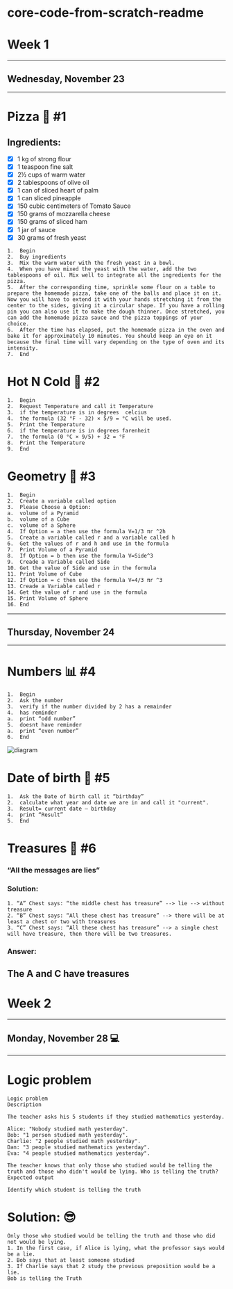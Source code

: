 # core-code-from-scratch-readme
# Week 1
---
## Wednesday, November 23
---
# Pizza 🍕 **#1**
## Ingredients:
- [x] 1 kg of strong flour
- [x] 1 teaspoon fine salt 
- [x] 2½ cups of warm water 
- [x] 2 tablespoons of olive oil 
- [x] 1 can of sliced heart of palm
- [x] 1 can sliced pineapple
- [x] 150 cubic centimeters of Tomato Sauce
- [x] 150 grams of mozzarella cheese
- [x] 150 grams of sliced ham
- [x] 1 jar of sauce
- [x] 30 grams of fresh yeast
```
1.	Begin
2.	Buy ingredients
3.	Mix the warm water with the fresh yeast in a bowl.
4.	When you have mixed the yeast with the water, add the two tablespoons of oil. Mix well to integrate all the ingredients for the pizza.
5.	After the corresponding time, sprinkle some flour on a table to prepare the homemade pizza, take one of the balls and place it on it. Now you will have to extend it with your hands stretching it from the center to the sides, giving it a circular shape. If you have a rolling pin you can also use it to make the dough thinner. Once stretched, you can add the homemade pizza sauce and the pizza toppings of your choice.
6.	After the time has elapsed, put the homemade pizza in the oven and bake it for approximately 10 minutes. You should keep an eye on it because the final time will vary depending on the type of oven and its intensity.
7.	End
```
# Hot N Cold 🥶 **#2**
```
1.	Begin
2.	Request Temperature and call it Temperature
3.	if the temperature is in degrees  celcius
4.	the formula (32 °F - 32) × 5/9 = °C will be used.
5.	Print the Temperature
6.	if the temperature is in degrees farenheit
7.	the formula (0 °C × 9/5) + 32 = °F
8.	Print the Temperature
9.	End
```
# Geometry 📐 **#3**
```
1.	Begin 
2.	Create a variable called option
3.	Please Choose a Option:
a.	volume of a Pyramid
b.	volume of a Cube
c.	volume of a Sphere
4.	If Option = a then use the formula V=1/3 πr ^2h
5.	Create a variable called r and a variable called h
6.	Get the values of r and h and use in the formula
7.	Print Volume of a Pyramid
8.	If Option = b then use the formula V=Side^3
9.	Creade a Variable called Side
10.	Get the value of Side and use in the formula
11.	Print Volume of Cube
12.	If Option = c then use the formula V=4/3 πr ^3
13.	Creade a Variable called r
14.	Get the value of r and use in the formula
15.	Print Volume of Sphere
16.	End
```
---
## Thursday, November 24
---
# Numbers 📊 **#4**
```
1.	Begin
2.	Ask the number
3.	verify if the number divided by 2 has a remainder
4.	has reminder
a.	print “odd number”
5.	doesnt have reminder
a.	print “even number”
6.	End
```
![diagram](https://user-images.githubusercontent.com/95326781/203882595-47695d0a-cfcf-408d-9c5d-54f43e8badd5.jpg)
# Date of birth 👧 **#5**
``` 
1.	Ask the Date of birth call it “birthday”
2.	calculate what year and date we are in and call it "current".
3.	Result= current date – birthday
4.	print “Result”
5.	End
```
# Treasures 👑 **#6**
### “All the messages are lies”
### Solution:
```
1. “A” Chest says: “the middle chest has treasure” --> lie --> without treasure
2. “B” Chest says: “All these chest has treasure” --> there will be at least a chest or two with treasures
3. “C” Chest says: “All these chest has treasure” --> a single chest will have treasure, then there will be two treasures.
```
### Answer:
## The A and C have treasures
# Week 2
---
## Monday, November 28 💻
---
# Logic problem
```
Logic problem
Description

The teacher asks his 5 students if they studied mathematics yesterday.

Alice: "Nobody studied math yesterday".
Bob: "1 person studied math yesterday".
Charlie: "2 people studied math yesterday".
Dan: "3 people studied mathematics yesterday".
Eva: "4 people studied mathematics yesterday".

The teacher knows that only those who studied would be telling the truth and those who didn't would be lying. Who is telling the truth?
Expected output

Identify which student is telling the truth
```
# Solution: 😎
```
Only those who studied would be telling the truth and those who did not would be lying. 
1. In the first case, if Alice is lying, what the professor says would be a lie.
2. Bob says that at least someone studied
3. If Charlie says that 2 study the previous preposition would be a lie.
Bob is telling the Truth
```

